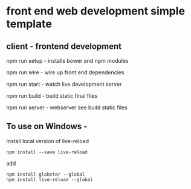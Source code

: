 # front end web development simple template

## client - frontend development

npm run setup - installs bower and npm modules

npm run wire - wire up front end dependencies

npm run start - watch live development server

npm run build - build static final files

npm run server - webserver see build static files


## To use on Windows -

Install local version of live-reload

    npm install --save live-reload

add

    npm install globstar --global
    npm install live-reload --global
